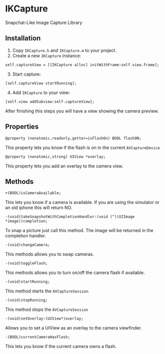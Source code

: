 IKCapture
=========

Snapchat-Like Image Capture Library

Installation
------------
1. Copy `IKCapture.h` and `IKCapture.m` to your project.
2. Create a new `IKCapture` instance:
~~~
self.captureView = [[IKCapture alloc] initWithFrame:self.view.frame];
~~~

3. Start capture:
~~~
[self.captureView startRunning];
~~~

4. Add `IKCapture` to your view:
~~~
[self.view addSubview:self.captureView];
~~~ 

After finishing this steps you will have a view showing the camera preview. 

Properties
----------
~~~
@property (nonatomic,readonly,getter=isFlashOn) BOOL flashON;
~~~

This property lets you know if the flash is on in the current `AVCaptureDevice`

~~~
@property (nonatomic,strong) UIView *overlay;
~~~

This property lets you add an overlay to the camera view.

Methods
-------
~~~
+(BOOL)isCameraAvailable;
~~~
This lets you know if a camera is available. If you are using the simulator or an old iphone this will return NO.

~~~
-(void)takeSnapshotWithCompletionHandler:(void (^)(UIImage 
*image))completion;
~~~
To snap a picture just call this method. The image will be returned in the completion handler.
~~~
-(void)changeCamera;
~~~
This methods allows you to swap cameras.
~~~
-(void)toggleFlash;
~~~
This methods allows you to turn on/off the camera flash if available.
~~~
-(void)startRunning;
~~~
This method starts the `AVCaptureSession`
~~~
-(void)stopRunning;
~~~
This method stops the `AVCaptureSession`
~~~
-(void)setOverlay:(UIView*)overlay;
~~~
Allows you to set a UIView as an overlay to the camera viewfinder. 
~~~
-(BOOL)currentCameraHasFlash;
~~~
This lets you know if the current camera owns a flash.


